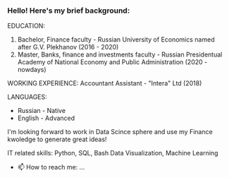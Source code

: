 ### Hello! Here's my brief background:

EDUCATION: 
1. Bachelor, Finance faculty - Russian University of Economics named after G.V. Plekhanov (2016 - 2020)
2. Master,  Banks, finance and investments faculty - Russian Presidentual Academy of National Economy and Public Administration (2020 - nowdays)

WORKING EXPERIENCE: 
Accountant Assistant - "Intera" Ltd (2018)

LANGUAGES: 
- Russian - Native 
- English - Advanced 

I'm looking forward to work in Data Scince sphere and use my Finance kwoledge to generate great ideas! 

IT related skills: 
Python, SQL, Bash 
Data Visualization, Machine Learning

- 📫 How to reach me: ...

